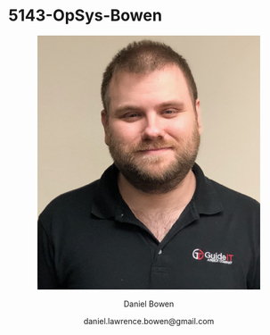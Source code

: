 # 5143-OpSys-Bowen
<p align="center">
  <img src="https://github.com/Kanrail/5143-OpSys-Bowen/blob/master/Dbowen2.png?raw=true" title="Daniel Bowen">
</p>
<p align="center">
Daniel Bowen
</p>
<p align="center">
daniel.lawrence.bowen@gmail.com
</p>


